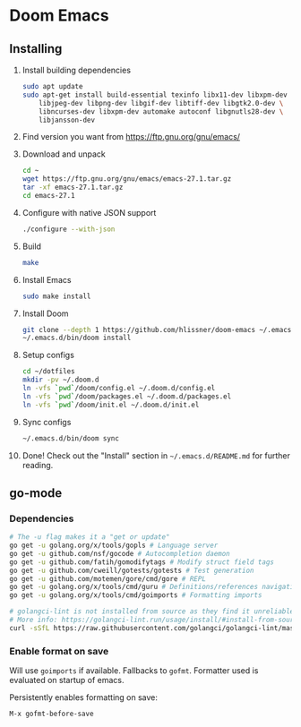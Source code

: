 # Doom Emacs

## Installing

1. Install building dependencies

   ```sh
   sudo apt update
   sudo apt-get install build-essential texinfo libx11-dev libxpm-dev \
       libjpeg-dev libpng-dev libgif-dev libtiff-dev libgtk2.0-dev \
       libncurses-dev libxpm-dev automake autoconf libgnutls28-dev \
       libjansson-dev
   ```

2. Find version you want from <https://ftp.gnu.org/gnu/emacs/>

3. Download and unpack

   ```sh
   cd ~
   wget https://ftp.gnu.org/gnu/emacs/emacs-27.1.tar.gz
   tar -xf emacs-27.1.tar.gz
   cd emacs-27.1
   ```

4. Configure with native JSON support

   ```sh
   ./configure --with-json
   ```

5. Build

   ```sh
   make
   ```

6. Install Emacs

   ```sh
   sudo make install
   ```

7. Install Doom

   ```sh
   git clone --depth 1 https://github.com/hlissner/doom-emacs ~/.emacs.d
   ~/.emacs.d/bin/doom install
   ```

8. Setup configs

   ```sh
   cd ~/dotfiles
   mkdir -pv ~/.doom.d
   ln -vfs `pwd`/doom/config.el ~/.doom.d/config.el
   ln -vfs `pwd`/doom/packages.el ~/.doom.d/packages.el
   ln -vfs `pwd`/doom/init.el ~/.doom.d/init.el
   ```

9. Sync configs

   ```sh
   ~/.emacs.d/bin/doom sync
   ```

10. Done! Check out the "Install" section in `~/.emacs.d/README.md` for further
   reading.

## go-mode

### Dependencies

```sh
# The -u flag makes it a "get or update"
go get -u golang.org/x/tools/gopls # Language server
go get -u github.com/nsf/gocode # Autocompletion daemon
go get -u github.com/fatih/gomodifytags # Modify struct field tags
go get -u github.com/cweill/gotests/gotests # Test generation
go get -u github.com/motemen/gore/cmd/gore # REPL
go get -u golang.org/x/tools/cmd/guru # Definitions/references navigation + refactoring
go get -u golang.org/x/tools/cmd/goimports # Formatting imports

# golangci-lint is not installed from source as they find it unreliable
# More info: https://golangci-lint.run/usage/install/#install-from-source
curl -sSfL https://raw.githubusercontent.com/golangci/golangci-lint/master/install.sh | sh -s -- -b $(go env GOPATH)/bin v1.35.0
```

### Enable format on save

Will use `goimports` if available. Fallbacks to `gofmt`. Formatter used is
evaluated on startup of emacs.

Persistently enables formatting on save:

```emacs
M-x gofmt-before-save
```

